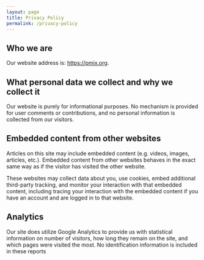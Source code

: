 ```yaml
---
layout: page
title: Privacy Policy
permalink: /privacy-policy
---
```


Who we are
----------

Our website address is: https://pmix.org.

What personal data we collect and why we collect it
---------------------------------------------------

Our website is purely for informational purposes. No mechanism is provided for user comments or contributions, and no personal information is collected from our visitors.

Embedded content from other websites
------------------------------------

Articles on this site may include embedded content (e.g. videos, images, articles, etc.). Embedded content from other websites behaves in the exact same way as if the visitor has visited the other website.

These websites may collect data about you, use cookies, embed additional third-party tracking, and monitor your interaction with that embedded content, including tracing your interaction with the embedded content if you have an account and are logged in to that website.

Analytics
---------

Our site does utilize Google Analytics to provide us with statistical information on number of visitors, how long they remain on the site, and which pages were visited the most. No identification information is included in these reports

